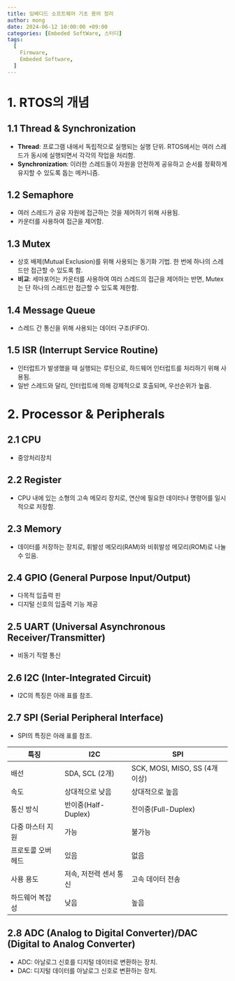 ```yaml
---
title: 임베디드 소프트웨어 기초 용어 정리
author: mong
date: 2024-06-12 10:00:00 +09:00
categories: [Embeded SoftWare, 스터디]
tags:
  [
    Firmware,
    Embeded Software,
  ]
---
```


# 1. RTOS의 개념

## 1.1 Thread & Synchronization
- **Thread**: 프로그램 내에서 독립적으로 실행되는 실행 단위. RTOS에서는 여러 스레드가 동시에 실행되면서 각각의 작업을 처리함.
- **Synchronization**: 이러한 스레드들이 자원을 안전하게 공유하고 순서를 정확하게 유지할 수 있도록 돕는 메커니즘.

## 1.2 Semaphore
- 여러 스레드가 공유 자원에 접근하는 것을 제어하기 위해 사용됨.
- 카운터를 사용하여 접근을 제어함.

## 1.3 Mutex
- 상호 배제(Mutual Exclusion)를 위해 사용되는 동기화 기법. 한 번에 하나의 스레드만 접근할 수 있도록 함.
- **비교**: 세마포어는 카운터를 사용하여 여러 스레드의 접근을 제어하는 반면, Mutex는 단 하나의 스레드만 접근할 수 있도록 제한함.

## 1.4 Message Queue
- 스레드 간 통신을 위해 사용되는 데이터 구조(FIFO).

## 1.5 ISR (Interrupt Service Routine)
- 인터럽트가 발생했을 때 실행되는 루틴으로, 하드웨어 인터럽트를 처리하기 위해 사용됨.
- 일반 스레드와 달리, 인터럽트에 의해 강제적으로 호출되며, 우선순위가 높음.

# 2. Processor & Peripherals

## 2.1 CPU
- 중앙처리장치

## 2.2 Register
- CPU 내에 있는 소형의 고속 메모리 장치로, 연산에 필요한 데이터나 명령어를 일시적으로 저장함.

## 2.3 Memory
- 데이터를 저장하는 장치로, 휘발성 메모리(RAM)와 비휘발성 메모리(ROM)로 나눌 수 있음.

## 2.4 GPIO (General Purpose Input/Output)
- 다목적 입출력 핀
- 디지털 신호의 입출력 기능 제공

## 2.5 UART (Universal Asynchronous Receiver/Transmitter)
- 비동기 직렬 통신

## 2.6 I2C (Inter-Integrated Circuit)
- I2C의 특징은 아래 표를 참조.

## 2.7 SPI (Serial Peripheral Interface)
- SPI의 특징은 아래 표를 참조.

| 특징 | I2C | SPI |
| --- | --- | --- |
| 배선 | SDA, SCL (2개) | SCK, MOSI, MISO, SS (4개 이상) |
| 속도 | 상대적으로 낮음 | 상대적으로 높음 |
| 통신 방식 | 반이중(Half-Duplex) | 전이중(Full-Duplex) |
| 다중 마스터 지원 | 가능 | 불가능 |
| 프로토콜 오버헤드 | 있음 | 없음 |
| 사용 용도 | 저속, 저전력 센서 통신 | 고속 데이터 전송 |
| 하드웨어 복잡성 | 낮음 | 높음 |

## 2.8 ADC (Analog to Digital Converter)/DAC (Digital to Analog Converter)
- ADC: 아날로그 신호를 디지털 데이터로 변환하는 장치.
- DAC: 디지털 데이터를 아날로그 신호로 변환하는 장치.